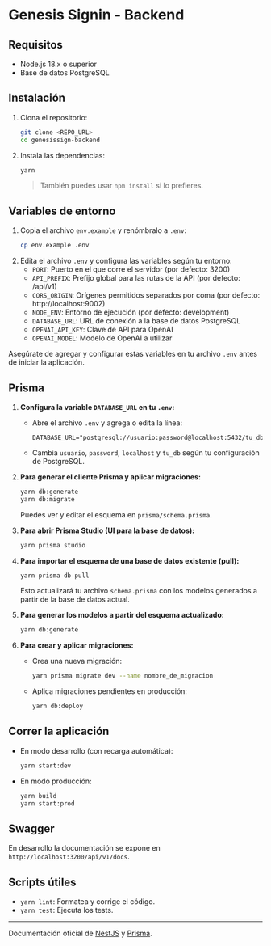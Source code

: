 # Genesis Signin - Backend

## Requisitos

- Node.js 18.x o superior
- Base de datos PostgreSQL

## Instalación

1. Clona el repositorio:

   ```bash
   git clone <REPO_URL>
   cd genesissign-backend
   ```

2. Instala las dependencias:
   ```bash
   yarn
   ```
   > También puedes usar `npm install` si lo prefieres.

## Variables de entorno

1. Copia el archivo `env.example` y renómbralo a `.env`:
   ```bash
   cp env.example .env
   ```
2. Edita el archivo `.env` y configura las variables según tu entorno:
   - `PORT`: Puerto en el que corre el servidor (por defecto: 3200)
   - `API_PREFIX`: Prefijo global para las rutas de la API (por defecto: /api/v1)
   - `CORS_ORIGIN`: Orígenes permitidos separados por coma (por defecto: http://localhost:9002)
   - `NODE_ENV`: Entorno de ejecución (por defecto: development)
   - `DATABASE_URL`: URL de conexión a la base de datos PostgreSQL
   - `OPENAI_API_KEY`: Clave de API para OpenAI
   - `OPENAI_MODEL`: Modelo de OpenAI a utilizar

Asegúrate de agregar y configurar estas variables en tu archivo `.env` antes de iniciar la aplicación.

## Prisma

1. **Configura la variable `DATABASE_URL` en tu `.env`:**
   - Abre el archivo `.env` y agrega o edita la línea:
     ```
     DATABASE_URL="postgresql://usuario:password@localhost:5432/tu_db"
     ```
   - Cambia `usuario`, `password`, `localhost` y `tu_db` según tu configuración de PostgreSQL.

2. **Para generar el cliente Prisma y aplicar migraciones:**

   ```bash
   yarn db:generate
   yarn db:migrate
   ```

   Puedes ver y editar el esquema en `prisma/schema.prisma`.

3. **Para abrir Prisma Studio (UI para la base de datos):**

   ```bash
   yarn prisma studio
   ```

4. **Para importar el esquema de una base de datos existente (pull):**

   ```bash
   yarn prisma db pull
   ```

   Esto actualizará tu archivo `schema.prisma` con los modelos generados a partir de la base de datos actual.

5. **Para generar los modelos a partir del esquema actualizado:**

   ```bash
   yarn db:generate
   ```

6. **Para crear y aplicar migraciones:**
   - Crea una nueva migración:
     ```bash
     yarn prisma migrate dev --name nombre_de_migracion
     ```
   - Aplica migraciones pendientes en producción:
     ```bash
     yarn db:deploy
     ```

## Correr la aplicación

- En modo desarrollo (con recarga automática):

  ```bash
  yarn start:dev
  ```

- En modo producción:
  ```bash
  yarn build
  yarn start:prod
  ```

## Swagger

En desarrollo la documentación se expone en `http://localhost:3200/api/v1/docs`.

## Scripts útiles

- `yarn lint`: Formatea y corrige el código.
- `yarn test`: Ejecuta los tests.

---

Documentación oficial de [NestJS](https://docs.nestjs.com/) y [Prisma](https://www.prisma.io/docs/).
